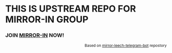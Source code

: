 # THIS IS UPSTREAM REPO FOR MIRROR-IN GROUP
### JOIN <a href="https://t.me/cermin_in">MIRROR-IN</a> NOW!
<p align="right"><sub>Based on <a href="https://github.com/anasty17/mirror-leech-telegram-bot">mirror-leech-telegram-bot</a> repostory<sub></p>
